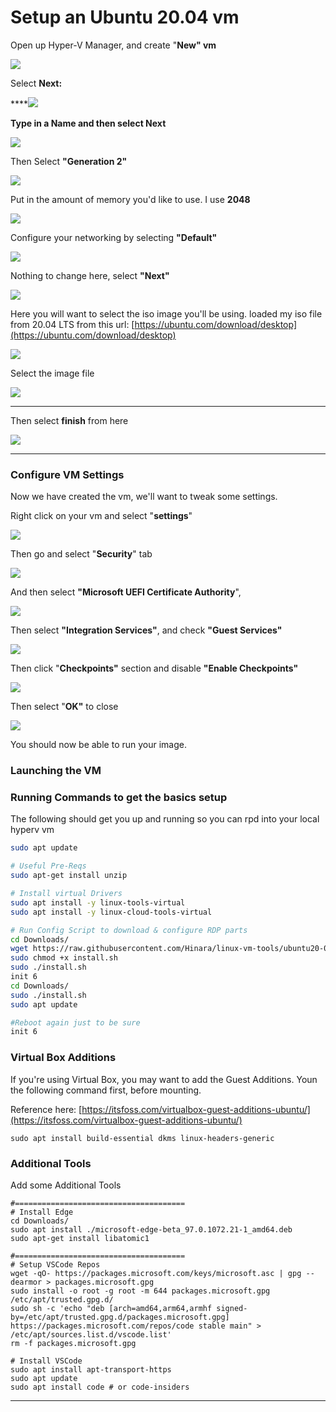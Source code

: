 # Setup an Ubuntu 20.04 vm

Open up Hyper-V Manager, and create "**New" vm**

****![](<../../.gitbook/assets/image (32).png>)****

Select **Next:**

****![](<../../.gitbook/assets/image (23).png>)

**Type in a Name and then select Next**

****![](<../../.gitbook/assets/image (35).png>)****

Then Select **"Generation 2"**

****![](<../../.gitbook/assets/image (22).png>)****

Put in the amount of memory you'd like to use. I use **2048**

****![](<../../.gitbook/assets/image (39).png>)****

Configure your networking by selecting **"Default"**

****![](<../../.gitbook/assets/image (25).png>)****

Nothing to change here, select **"Next"**

****![](<../../.gitbook/assets/image (24).png>)****

Here you will want to select the iso image you'll be using. loaded my iso file from 20.04 LTS from this url: [https://ubuntu.com/download/desktop](https://ubuntu.com/download/desktop)

****![](<../../.gitbook/assets/image (36).png>)****

Select the image file

****![](<../../.gitbook/assets/image (31).png>)****

****

Then select **finish** from here

****![](<../../.gitbook/assets/image (34).png>)****

****

### Configure VM Settings

Now we have created the vm, we'll want to tweak some settings.

Right click on your vm and select "**settings**"

![](<../../.gitbook/assets/image (21).png>)

Then go and select "**Security**" tab

****![](<../../.gitbook/assets/image (38).png>)****

And then select **"Microsoft UEFI Certificate Authority**",&#x20;

****![](<../../.gitbook/assets/image (27).png>)****

Then select **"Integration Services"**, and check **"Guest Services"**

****![](<../../.gitbook/assets/image (33).png>)****

Then click "**Checkpoints"** section and disable **"Enable Checkpoints"**

****![](<../../.gitbook/assets/image (37).png>)****

Then select "**OK"** to close

****![](<../../.gitbook/assets/image (29).png>)****

You should now be able to run your image.

### Launching the VM

### Running Commands to get the basics setup

The following should get you up and running so you can rpd into your local hyperv vm

```bash
sudo apt update

# Useful Pre-Reqs
sudo apt-get install unzip

# Install virtual Drivers
sudo apt install -y linux-tools-virtual
sudo apt install -y linux-cloud-tools-virtual

# Run Config Script to download & configure RDP parts
cd Downloads/
wget https://raw.githubusercontent.com/Hinara/linux-vm-tools/ubuntu20-04/ubuntu/20.04/install.sh
sudo chmod +x install.sh
sudo ./install.sh
init 6
cd Downloads/
sudo ./install.sh 
sudo apt update

#Reboot again just to be sure
init 6
```

### Virtual Box Additions

If you're using Virtual Box, you may want to add the Guest Additions. Youn the following command first, before mounting.

Reference here: [https://itsfoss.com/virtualbox-guest-additions-ubuntu/](https://itsfoss.com/virtualbox-guest-additions-ubuntu/)

```
sudo apt install build-essential dkms linux-headers-generic 
```

### Additional Tools

Add some Additional Tools

```
#======================================
# Install Edge
cd Downloads/
sudo apt install ./microsoft-edge-beta_97.0.1072.21-1_amd64.deb 
sudo apt-get install libatomic1

#======================================
# Setup VSCode Repos
wget -qO- https://packages.microsoft.com/keys/microsoft.asc | gpg --dearmor > packages.microsoft.gpg
sudo install -o root -g root -m 644 packages.microsoft.gpg /etc/apt/trusted.gpg.d/
sudo sh -c 'echo "deb [arch=amd64,arm64,armhf signed-by=/etc/apt/trusted.gpg.d/packages.microsoft.gpg] https://packages.microsoft.com/repos/code stable main" > /etc/apt/sources.list.d/vscode.list'
rm -f packages.microsoft.gpg

# Install VSCode
sudo apt install apt-transport-https
sudo apt update
sudo apt install code # or code-insiders
```

****
